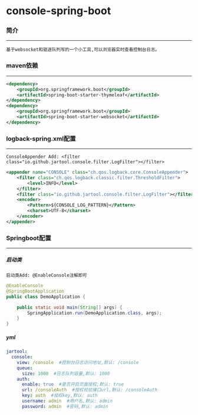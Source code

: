 # console-spring-boot
### 简介

------------

	基于websocket和驱逐队列写的一个小工具,可以浏览器实时查看控制台日志。
### maven依赖

------------

```xml
<dependency>
    <groupId>org.springframework.boot</groupId>
    <artifactId>spring-boot-starter-thymeleaf</artifactId>
</dependency>
<dependency>
    <groupId>org.springframework.boot</groupId>
    <artifactId>spring-boot-starter-websocket</artifactId>
</dependency>
```
### logback-spring.xml配置

------------
	ConsoleAppender Add: <filter class="io.github.jartool.console.filter.LogFilter"></filter>
```xml
<appender name="CONSOLE" class="ch.qos.logback.core.ConsoleAppender">
    <filter class="ch.qos.logback.classic.filter.ThresholdFilter">
        <level>INFO</level>
    </filter>
    <filter class="io.github.jartool.console.filter.LogFilter"></filter>
    <encoder>
        <Pattern>${CONSOLE_LOG_PATTERN}</Pattern>
        <charset>UTF-8</charset>
    </encoder>
</appender>
```
### Springboot配置

------------
##### 启动类
	启动类Add: @EnableConsole注解即可
```java
@EnableConsole
@SpringBootApplication
public class DemoApplication {

    public static void main(String[] args) {
        SpringApplication.run(DemoApplication.class, args);
    }
}
```
##### yml
```yaml
jartool:
  console:
    view: /console  #控制台日志访问地址,默认: /console
    queue:
      size: 1000  #日志队列容量,默认: 1000
    auth:
      enable: true  #是否开启页面授权,默认: true
      url: /consoleAuth  #授权校验接口url,默认: /consoleAuth
      key: auth  #授权key,默认: auth
      username: admin  #用户名,默认: admin
      password: admin  #密码,默认: admin
```
